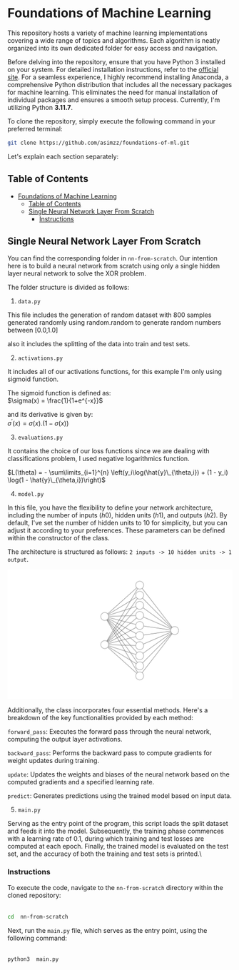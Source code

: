 # Foundations of Machine Learning

This repository hosts a variety of machine learning implementations covering a wide range of topics and algorithms. Each algorithm is neatly organized into its own dedicated folder for easy access and navigation.

Before delving into the repository, ensure that you have Python 3 installed on your system. For detailed installation instructions, refer to the [official site](https://www.python.org/downloads/). For a seamless experience, I highly recommend installing Anaconda, a comprehensive Python distribution that includes all the necessary packages for machine learning. This eliminates the need for manual installation of individual packages and ensures a smooth setup process. Currently, I'm utilizing Python **3.11.7**.

To clone the repository, simply execute the following command in your preferred terminal:

```bash
git clone https://github.com/asimzz/foundations-of-ml.git
```

Let's explain each section separately:

## Table of Contents

- [Foundations of Machine Learning](#foundations-of-machine-learning)
  - [Table of Contents](#table-of-contents)
  - [Single Neural Network Layer From Scratch](#single-neural-network-layer-from-scratch)
    - [Instructions](#instructions)

## Single Neural Network Layer From Scratch

You can find the corresponding folder in `nn-from-scratch`. Our intention here is to build a neural network from scratch using only a single hidden layer neural network to solve the XOR problem.

The folder structure is divided as follows:

1.  `data.py`

This file includes the generation of random dataset with 800 samples generated randomly using random.random to generate random numbers between [0.0,1.0]

also it includes the splitting of the data into train and test sets.

2.  `activations.py`

It includes all of our activations functions, for this example I'm only using sigmoid function.

The sigmoid function is defined as:\
$\sigma(x) = \frac{1}{1+e^{-x}}$

and its derivative is given by:\
$\sigma^{'}({x}) = \sigma(x) .(1-\sigma(x))$

3.  `evaluations.py`

It contains the choice of our loss functions since we are dealing with classifications problem, I used negative logarithmics function.

$L(\theta) = - \sum\limits_{i=1}^{n} \left(y_i\log(\hat{y}\_{\theta,i}) + (1 - y_i) \log(1 - \hat{y}\_{\theta,i})\right)$

4.  `model.py`

In this file, you have the flexibility to define your network architecture, including the number of inputs $(h0)$, hidden units $(h1)$, and outputs $(h2)$. By default, I've set the number of hidden units to 10 for simplicity, but you can adjust it according to your preferences. These parameters can be defined within the constructor of the class.

The architecture is structured as follows:
`2 inputs -> 10 hidden units -> 1 output`.

![Single Hidden Layer Neural Network](nn.svg)

Additionally, the class incorporates four essential methods. Here's a breakdown of the key functionalities provided by each method:

`forward_pass`: Executes the forward pass through the neural network, computing the output layer activations.

`backward_pass`: Performs the backward pass to compute gradients for weight updates during training.

`update`: Updates the weights and biases of the neural network based on the computed gradients and a specified learning rate.

`predict`: Generates predictions using the trained model based on input data.

5.  `main.py`

Serving as the entry point of the program, this script loads the split dataset and feeds it into the model. Subsequently, the training phase commences with a learning rate of 0.1, during which training and test losses are computed at each epoch. Finally, the trained model is evaluated on the test set, and the accuracy of both the training and test sets is printed.\

### Instructions

To execute the code, navigate to the `nn-from-scratch` directory within the cloned repository:

```bash

cd  nn-from-scratch

```

Next, run the `main.py` file, which serves as the entry point, using the following command:

```bash

python3  main.py

```

